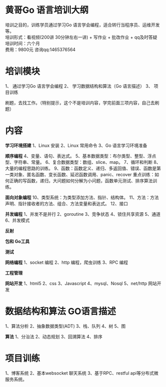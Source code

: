 # 黄哥Go 语言培训大纲

培训之目的，训练学员通过学习Go 语言学会编程，适合转行当程序员、运维开发等。   
培训形式：看视频(200讲 30分钟左右一讲) + 写作业 + 批改作业 + qq及时答疑    
培训时间：六个月     
费用：9800元  咨询qq:1465376564    

# 培训模块

1、 通过学习Go 语言学会编程
2、 学习数据结构和算法（Go 语言描述）
3、 项目训练

刷题，去找工作。（特别提示，这个不是培训内容，学完前面三项内容，自己去刷题）

# 内容
**学习环境搭建**
1、Linux 安装
2、Linux 常用命令
3、Go 语言学习环境准备

**顺序编程**
4、变量、语句、表达式。
5、基本数据类型：布尔类型、整型、浮点型、字符串、常量。
6、复合数据类型：数组、slice、map。
7、循环和判断
8、大量的编程思路的训练。
9、函数：函数定义、递归、多返回值、错误、函数是第一类对象、匿名函数、变长函数、延迟函数调用、panic、recover
重点训练：如何正确的写函数，递归，大问题如何分解为小问题，函数单元测试、排序算法训练。

**面向对象编程**
10、类型系统：为类型添加方法、指针、结构体。
11、方法：方法声明、指针接收者的方法、组合、方法变量和表达式。
12、接口

**并发编程**
1、并发不是并行
2、goroutine
3、竞争状态
4、锁住共享资源
5、通道
6、并发模式

**反射**

**包和 Go工具**

**测试**


**网络编程**
1、socket 编程
2、http 编程，爬虫训练
3、RPC 编程

**工程管理**

**网站开发**
1、html5
2、css
3、Javascript
4、mysql、Nosql
5、net/http 网站开发


# 数据结构和算法 GO语言描述
1、算法分析
2、抽象数据类型(ADT)
3、栈、队列
4、树
5、图

**算法**
1、分治法
2、动态规划
3、回溯算法
4、排序


# 项目训练
1、博客系统
2、基本websocket 聊天系统
3、基于RPC、restful api等分布式微服务系统。







